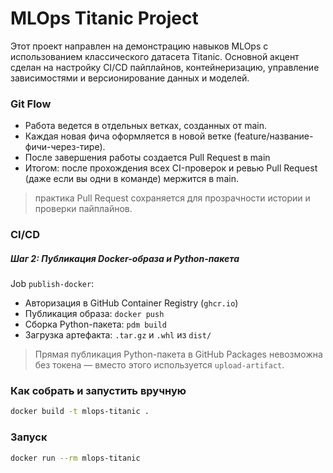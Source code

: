 # MLOps Titanic Project

Этот проект направлен на демонстрацию навыков MLOps с использованием классического датасета Titanic.
Основной акцент сделан на настройку CI/CD пайплайнов, контейнеризацию, управление зависимостями и версионирование данных и моделей.

### Git Flow

- Работа ведется в отдельных ветках, созданных от main.
- Каждая новая фича оформляется в новой ветке (feature/название-фичи-через-тире).
- После завершения работы создается Pull Request в main
- Итогом: после прохождения всех CI-проверок и ревью Pull Request (даже если вы одни в команде) мержится в main.

> практика Pull Request сохраняется для прозрачности истории и проверки пайплайнов.

### CI/CD

##### Шаг 2: Публикация Docker-образа и Python-пакета

Job `publish-docker`:
- Авторизация в GitHub Container Registry (`ghcr.io`)
- Публикация образа: `docker push`
- Сборка Python-пакета: `pdm build`
- Загрузка артефакта: `.tar.gz` и `.whl` из `dist/`

> Прямая публикация Python-пакета в GitHub Packages невозможна без токена — вместо этого используется `upload-artifact`.

### Как собрать и запустить вручную

```bash
docker build -t mlops-titanic .
```

### Запуск

```bash
docker run --rm mlops-titanic
```

